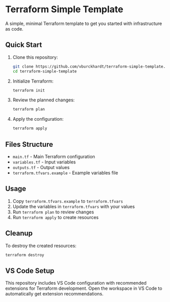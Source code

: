 # Terraform Simple Template

A simple, minimal Terraform template to get you started with infrastructure as code.

## Quick Start

1. Clone this repository:

   ```bash
   git clone https://github.com/vburckhardt/terraform-simple-template.git
   cd terraform-simple-template
   ```

2. Initialize Terraform:

   ```bash
   terraform init
   ```

3. Review the planned changes:

   ```bash
   terraform plan
   ```

4. Apply the configuration:

   ```bash
   terraform apply
   ```

## Files Structure

- `main.tf` - Main Terraform configuration
- `variables.tf` - Input variables
- `outputs.tf` - Output values
- `terraform.tfvars.example` - Example variables file

## Usage

1. Copy `terraform.tfvars.example` to `terraform.tfvars`
2. Update the variables in `terraform.tfvars` with your values
3. Run `terraform plan` to review changes
4. Run `terraform apply` to create resources

## Cleanup

To destroy the created resources:

```bash
terraform destroy
```

## VS Code Setup

This repository includes VS Code configuration with recommended extensions for Terraform development. Open the workspace in VS Code to automatically get extension recommendations.